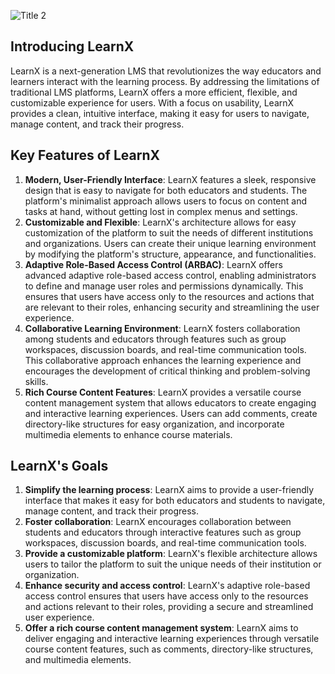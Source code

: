 ![Title 2](https://github.com/learnx-development/.github/assets/66583686/206da5f3-6148-44e7-a9a3-d5fc1fe1e51d)

## Introducing LearnX

LearnX is a next-generation LMS that revolutionizes the way educators and learners interact with the learning process. By addressing the limitations of traditional LMS platforms, LearnX offers a more efficient, flexible, and customizable experience for users. With a focus on usability, LearnX provides a clean, intuitive interface, making it easy for users to navigate, manage content, and track their progress.

## Key Features of LearnX

1. **Modern, User-Friendly Interface**: LearnX features a sleek, responsive design that is easy to navigate for both educators and students. The platform's minimalist approach allows users to focus on content and tasks at hand, without getting lost in complex menus and settings.
2. **Customizable and Flexible**: LearnX's architecture allows for easy customization of the platform to suit the needs of different institutions and organizations. Users can create their unique learning environment by modifying the platform's structure, appearance, and functionalities.
3. **Adaptive Role-Based Access Control (ARBAC)**: LearnX offers advanced adaptive role-based access control, enabling administrators to define and manage user roles and permissions dynamically. This ensures that users have access only to the resources and actions that are relevant to their roles, enhancing security and streamlining the user experience.
4. **Collaborative Learning Environment**: LearnX fosters collaboration among students and educators through features such as group workspaces, discussion boards, and real-time communication tools. This collaborative approach enhances the learning experience and encourages the development of critical thinking and problem-solving skills.
5. **Rich Course Content Features**: LearnX provides a versatile course content management system that allows educators to create engaging and interactive learning experiences. Users can add comments, create directory-like structures for easy organization, and incorporate multimedia elements to enhance course materials.

## LearnX's Goals

1. **Simplify the learning process**: LearnX aims to provide a user-friendly interface that makes it easy for both educators and students to navigate, manage content, and track their progress.
2. **Foster collaboration**: LearnX encourages collaboration between students and educators through interactive features such as group workspaces, discussion boards, and real-time communication tools.
3. **Provide a customizable platform**: LearnX's flexible architecture allows users to tailor the platform to suit the unique needs of their institution or organization.
4. **Enhance security and access control**: LearnX's adaptive role-based access control ensures that users have access only to the resources and actions relevant to their roles, providing a secure and streamlined user experience.
5. **Offer a rich course content management system**: LearnX aims to deliver engaging and interactive learning experiences through versatile course content features, such as comments, directory-like structures, and multimedia elements.
